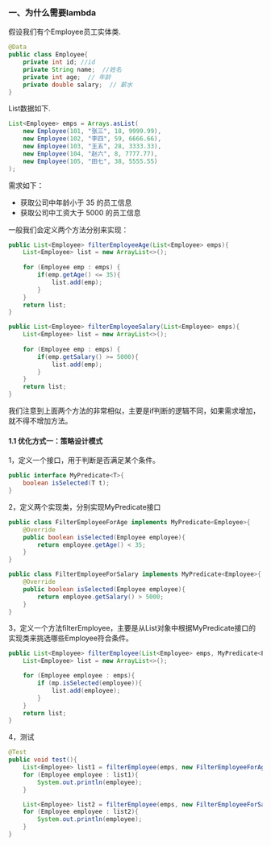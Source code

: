 ### 一、为什么需要lambda

假设我们有个Employee员工实体类.

```java
@Data
public class Employee{
    private int id; //id
    private String name;  //姓名
    private int age;  // 年龄
    private double salary;  // 薪水
}
```
List数据如下.

```java
List<Employee> emps = Arrays.asList(
    new Employee(101, "张三", 18, 9999.99),
    new Employee(102, "李四", 59, 6666.66),
    new Employee(103, "王五", 28, 3333.33),
    new Employee(104, "赵六", 8, 7777.77),
    new Employee(105, "田七", 38, 5555.55)
);
```
需求如下：
- 获取公司中年龄小于 35 的员工信息
- 获取公司中工资大于 5000 的员工信息

一般我们会定义两个方法分别来实现：

```java
public List<Employee> filterEmployeeAge(List<Employee> emps){
    List<Employee> list = new ArrayList<>();
    
    for (Employee emp : emps) {
        if(emp.getAge() <= 35){
            list.add(emp);
        }
    }
    return list;
}

public List<Employee> filterEmployeeSalary(List<Employee> emps){
    List<Employee> list = new ArrayList<>();
    
    for (Employee emp : emps) {
        if(emp.getSalary() >= 5000){
            list.add(emp);
        }
    }
    return list;
}
```
我们注意到上面两个方法的非常相似，主要是if判断的逻辑不同，如果需求增加，就不得不增加方法。

#### 1.1 优化方式一：策略设计模式

1，定义一个接口，用于判断是否满足某个条件。

```java
public interface MyPredicate<T>{
    boolean isSelected(T t);
}
```
2，定义两个实现类，分别实现MyPredicate接口

```java
public class FilterEmployeeForAge implements MyPredicate<Employee>{
    @Override
    public boolean isSelected(Employee employee){
        return employee.getAge() < 35;
    }
}
```
```java
public class FilterEmployeeForSalary implements MyPredicate<Employee>{
    @Override
    public boolean isSelected(Employee employee){
        return employee.getSalary() > 5000;
    }
}
```
3，定义一个方法filterEmployee，主要是从List<Employee>对象中根据MyPredicate接口的实现类来挑选哪些Employee符合条件。

```java
public List<Employee> filterEmployee(List<Employee> emps, MyPredicate<Employee> mp){
    List<Employee> list = new ArrayList<>();

    for (Employee employee : emps){
        if (mp.isSelected(employee)){
            list.add(employee);
        }
    }
    return list;
}
```
4，测试

```java
@Test
public void test(){
    List<Employee> list1 = filterEmployee(emps, new FilterEmployeeForAge());
    for (Employee employee : list1){
        System.out.println(employee);
    }

    List<Employee> list2 = filterEmployee(emps, new FilterEmployeeForSalary());
    for (Employee employee : list2){
        System.out.println(employee);
    }
}
```
